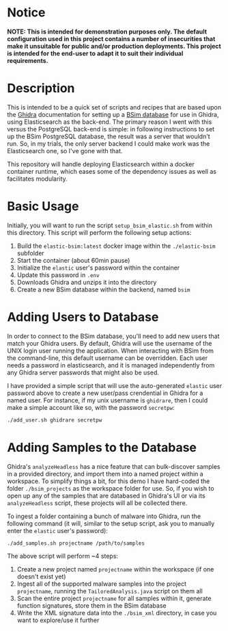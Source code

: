 # Notice

**NOTE: This is intended for demonstration purposes only. The default configuration used
in this project contains a number of insecurities that make it unsuitable for public and/or
production deployments. This project is intended for the end-user to adapt it to suit their
individual requirements.**

# Description

This is intended to be a quick set of scripts and recipes that are based upon the
[Ghidra](https://ghidra-sre.org/) documentation for setting up a
[BSim database](https://github.com/NationalSecurityAgency/ghidra/blob/master/GhidraDocs%2FGhidraClass%2FBSim%2FREADME.md)
for use in Ghidra, using Elasticsearch as the back-end. The primary reason I went with this versus the PostgreSQL back-end
is simple: in following instructions to set up the BSim PostgreSQL database, the result was a server that wouldn't run. So,
in my trials, the only server backend I could make work was the Elasticsearch one, so I've gone with that.

This repository will handle deploying Elasticsearch within a docker container runtime, which eases some of the dependency
issues as well as facilitates modularity.

# Basic Usage

Initially, you will want to run the script `setup_bsim_elastic.sh` from within this directory. This script will perform the
following setup actions:
1. Build the `elastic-bsim:latest` docker image within the `./elastic-bsim` subfolder
2. Start the container (about 60min pause)
3. Initialize the `elastic` user's password within the container
4. Update this password in `.env`
5. Downloads Ghidra and unzips it into the directory
6. Create a new BSim database within the backend, named `bsim`

# Adding Users to Database

In order to connect to the BSim database, you'll need to add new users that match your Ghidra users. By default, Ghidra
will use the username of the UNIX login user running the application. When interacting with BSim from the command-line,
this default username can be overridden. Each user needs a password in elasticsearch, and it is managed independently from
any Ghidra server passwords that might also be used.

I have provided a simple script that will use the auto-generated `elastic` user password above to create a new user/pass
crendential in Ghidra for a named user. For instance, if my unix username is `ghidrare`, then I could make a simple account
like so, with the password `secretpw`:
```sh
./add_user.sh ghidrare secretpw
```

# Adding Samples to the Database

Ghidra's `analyzeHeadless` has a nice feature that can bulk-discover samples in a provided directory, and import them
into a named project within a workspace. To simplify things a bit, for this demo I have hard-coded the folder `./bsim_projects`
as the workspace folder for use. So, if you wish to open up any of the samples that are databased in Ghidra's UI or via its
`analyzeHeadless` script, these projects will all be collected there.

To ingest a folder containing a bunch of malware into Ghidra, run the following command (it will, similar to the setup script,
ask you to manually enter the `elastic` user's password):
```sh
./add_samples.sh projectname /path/to/samples
```

The above script will perform ~4 steps:
1. Create a new project named `projectname` within the workspace (if one doesn't exist yet)
2. Ingest all of the supported malware samples into the project `projectname`, running the `TailoredAnalysis.java` script on them all
3. Scan the entire project `projectname` for all samples within it, generate function signatures, store them in the BSim database
3. Write the XML signature data into the `./bsim_xml` directory, in case you want to explore/use it further
